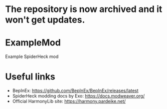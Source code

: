 # The repository is now archived and it won't get updates.

# ExampleMod
Example SpiderHeck mod

# Useful links
- BepInEx: https://github.com/BepInEx/BepInEx/releases/latest
- SpiderHeck modding docs by Exo: https://docs.modweaver.org/
- Official HarmonyLib site: https://harmony.pardeike.net/
